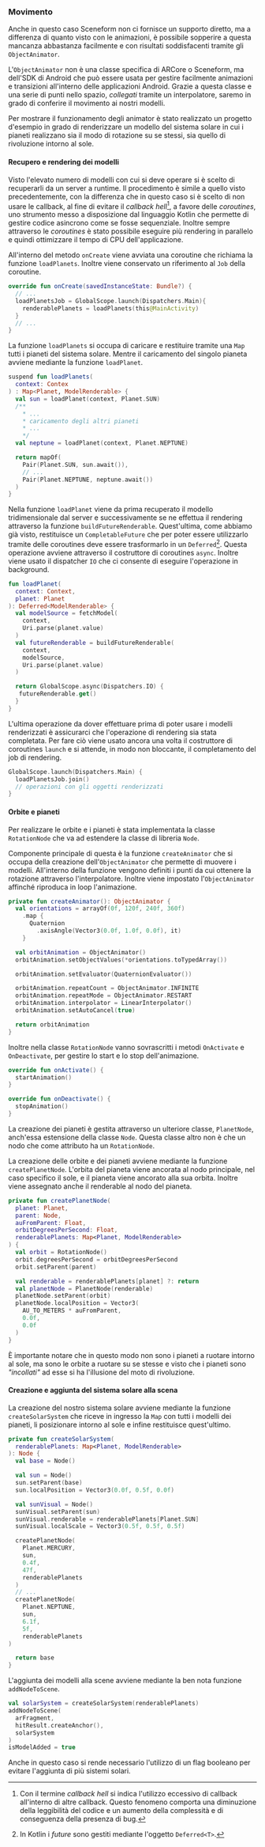 ### Movimento

Anche in questo caso Sceneform non ci fornisce un supporto diretto, ma a differenza di quanto visto con le animazioni, è possibile sopperire a questa mancanza abbastanza facilmente e con risultati soddisfacenti tramite gli `ObjectAnimator`.

L'`ObjectAnimator` non è una classe specifica di ARCore o Sceneform, ma dell'SDK di Android che può essere usata per gestire facilmente animazioni e transizioni all'interno delle applicazioni Android.
Grazie a questa classe e una serie di punti nello spazio, *collegati* tramite un interpolatore, saremo in grado di conferire il movimento ai nostri modelli.

Per mostrare il funzionamento degli animator è stato realizzato un progetto d'esempio in grado di renderizzare un modello del sistema solare in cui i pianeti realizzano sia il modo di rotazione su se stessi, sia quello di rivoluzione intorno al sole.

#### Recupero e rendering dei modelli

Visto l'elevato numero di modelli con cui si deve operare si è scelto di recuperarli da un server a runtime.
Il procedimento è simile a quello visto precedentemente, con la differenza che in questo caso si è scelto di non usare le callback, al fine di evitare il *callback hell*[^callback-hell], a favore delle *coroutines*, uno strumento messo a disposizione dal linguaggio Kotlin che permette di gestire codice asincrono come se fosse sequenziale.
Inoltre sempre attraverso le *coroutines* è stato possibile eseguire più rendering in parallelo e quindi ottimizzare il tempo di CPU dell'applicazione.

All'interno del metodo `onCreate` viene avviata una coroutine che richiama la funzione `loadPlanets`.
Inoltre viene conservato un riferimento al `Job` della coroutine.

```kotlin
override fun onCreate(savedInstanceState: Bundle?) {
  // ...
  loadPlanetsJob = GlobalScope.launch(Dispatchers.Main){
    renderablePlanets = loadPlanets(this@MainActivity)
  }
  // ...
}
```
La funzione `loadPlanets` si occupa di caricare e restituire tramite una `Map` tutti i pianeti del sistema solare.
Mentre il caricamento del singolo pianeta avviene mediante la funzione `loadPlanet`.

```kotlin
suspend fun loadPlanets(
  context: Contex
) : Map<Planet, ModelRenderable> {
  val sun = loadPlanet(context, Planet.SUN)
  /** 
    * ...
    * caricamento degli altri pianeti
    * ...
    */
  val neptune = loadPlanet(context, Planet.NEPTUNE)

  return mapOf(
    Pair(Planet.SUN, sun.await()),
   	// ...
    Pair(Planet.NEPTUNE, neptune.await())
  )
}
```

Nella funzione `loadPlanet` viene da prima recuperato il modello tridimensionale dal server e successivamente se ne effettua il rendering attraverso la funzione `buildFutureRenderable`.
Quest'ultima, come abbiamo già visto, restituisce un `CompletableFuture` che per poter essere utilizzarlo tramite delle coroutines deve essere trasformarlo in un `Deferred`[^deferred].
Questa operazione avviene attraverso il costruttore di coroutines `async`.
Inoltre viene usato il dispatcher `IO` che ci consente di eseguire l'operazione in background.

```kotlin
fun loadPlanet(
  context: Context,
  planet: Planet
): Deferred<ModelRenderable> {
  val modelSource = fetchModel(
    context,
    Uri.parse(planet.value)
  )
  val futureRenderable = buildFutureRenderable(
    context,
    modelSource,
    Uri.parse(planet.value)
  )

  return GlobalScope.async(Dispatchers.IO) {
   futureRenderable.get()
  }
}
```

L'ultima operazione da dover effettuare prima di poter usare i modelli renderizzati è assicurarci che l'operazione di rendering sia stata completata.
Per fare ciò viene usato ancora una volta il costruttore di coroutines `launch` e si attende, in modo non bloccante, il completamento del job di rendering.

```kotlin
GlobalScope.launch(Dispatchers.Main) {
  loadPlanetsJob.join()
  // operazioni con gli oggetti renderizzati
}
```

#### Orbite e pianeti

Per realizzare le orbite e i pianeti è stata implementata la classe `RotationNode` che va ad estendere la classe di libreria `Node`.

Componente principale di questa è la funzione `createAnimator` che si occupa della creazione dell'`ObjectAnimator` che permette di muovere i modelli.
All'interno della funzione vengono definiti i punti da cui ottenere la rotazione attraverso l'interpolatore.
Inoltre viene impostato l'`ObjectAnimator` affinché riproduca in loop l'animazione.

```kotlin
private fun createAnimator(): ObjectAnimator {
  val orientations = arrayOf(0f, 120f, 240f, 360f)
    .map { 
      Quaternion
        .axisAngle(Vector3(0.0f, 1.0f, 0.0f), it)
    }

  val orbitAnimation = ObjectAnimator()
  orbitAnimation.setObjectValues(*orientations.toTypedArray())

  orbitAnimation.setEvaluator(QuaternionEvaluator())

  orbitAnimation.repeatCount = ObjectAnimator.INFINITE
  orbitAnimation.repeatMode = ObjectAnimator.RESTART
  orbitAnimation.interpolator = LinearInterpolator()
  orbitAnimation.setAutoCancel(true)

  return orbitAnimation
}
```

Inoltre nella classe `RotationNode` vanno sovrascritti i metodi `OnActivate` e `OnDeactivate`, per gestire lo start e lo stop dell'animazione.

```kotlin
override fun onActivate() {
  startAnimation()
}

override fun onDeactivate() {
  stopAnimation()
}
```

La creazione dei pianeti è gestita attraverso un ulteriore classe, `PlanetNode`, anch'essa estensione della classe `Node`.
Questa classe altro non è che un nodo che come attributo ha un `RotationNode`.

La creazione delle orbite e dei pianeti avviene mediante la funzione `createPlanetNode`.
L'orbita del pianeta viene ancorata al nodo principale, nel caso specifico il sole, e il pianeta viene ancorato alla sua orbita.
Inoltre viene assegnato anche il renderable al nodo del pianeta.

```kotlin
private fun createPlanetNode(
  planet: Planet,
  parent: Node,
  auFromParent: Float,
  orbitDegreesPerSecond: Float,
  renderablePlanets: Map<Planet, ModelRenderable>
) {
  val orbit = RotationNode()
  orbit.degreesPerSecond = orbitDegreesPerSecond
  orbit.setParent(parent)

  val renderable = renderablePlanets[planet] ?: return
  val planetNode = PlanetNode(renderable)
  planetNode.setParent(orbit)
  planetNode.localPosition = Vector3(
    AU_TO_METERS * auFromParent,
    0.0f,
    0.0f
  )
}
```

È importante notare che in questo modo non sono i pianeti a ruotare intorno al sole, ma sono le orbite a ruotare su se stesse e visto che i pianeti sono *"incollati"* ad esse si ha l'illusione del moto di rivoluzione.

#### Creazione e aggiunta del sistema solare alla scena

La creazione del nostro sistema solare avviene mediante la funzione `createSolarSystem` che riceve in ingresso la `Map` con tutti i modelli dei pianeti, li posizionare intorno al sole e infine restituisce quest'ultimo.

```kotlin
private fun createSolarSystem(
  renderablePlanets: Map<Planet, ModelRenderable>
): Node {
  val base = Node()

  val sun = Node()
  sun.setParent(base)
  sun.localPosition = Vector3(0.0f, 0.5f, 0.0f)

  val sunVisual = Node()
  sunVisual.setParent(sun)
  sunVisual.renderable = renderablePlanets[Planet.SUN]
  sunVisual.localScale = Vector3(0.5f, 0.5f, 0.5f)

  createPlanetNode(
    Planet.MERCURY,
    sun,
    0.4f,
    47f,
    renderablePlanets
  )
  // ...
  createPlanetNode(
    Planet.NEPTUNE,
    sun,
    6.1f,
    5f,
    renderablePlanets
)

  return base
}
```

L'aggiunta dei modelli alla scene avviene mediante la ben nota funzione `addNodeToScene`.

```kotlin
val solarSystem = createSolarSystem(renderablePlanets)
addNodeToScene(
  arFragment,
  hitResult.createAnchor(),
  solarSystem
)
isModelAdded = true
```

Anche in questo caso si rende necessario l'utilizzo di un flag booleano per evitare l'aggiunta di più sistemi solari.

[^callback-hell]: Con il termine *callback hell* si indica l'utilizzo eccessivo di callback all'interno di altre callback. Questo fenomeno comporta una diminuzione della leggibilità del codice e un aumento della complessità e di conseguenza della presenza di bug.

[^deferred]: In Kotlin i *future* sono gestiti mediante l'oggetto `Deferred<T>`.
